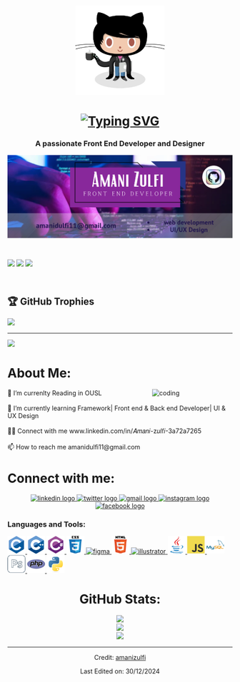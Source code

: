 <p align="center">
    <img width="200" src="amani.jpg">
</p>
<h1 align="center">
  <a href="https://git.io/typing-svg"><img src="https://readme-typing-svg.demolab.com?font=Fira+Code&size=25&pause=1000&color=00169C&background=89FCFF00&width=435&lines=Hii%2C+There!%F0%9F%91%8B;Welcome+To+Amani's+Github%F0%9F%98%8D" alt="Typing SVG" /></a>
</h1>
<h3 align="center">A passionate Front End Developer and Designer</h3>

![logo](https://github.com/amanizulfi/amanizulfi/blob/main/backround.jpg)

</br>

<p> 
    <img src="https://komarev.com/ghpvc/?username=amanizulfi&label=Profile%20views&color=0e75b6&style=flat"/> 
    <img src="https://custom-icon-badges.demolab.com/github/stars/amanizulfi?color=red&style=flat&logo=star"/>
    <img src="https://img.shields.io/github/followers/Livinston-amanizulfi?color=brightgreen&style=fla&logo=github"/>
</p>
</br>

## 🏆 GitHub Trophies
![](https://github-profile-trophy.vercel.app/?username=amanizulfi&theme=tokyonight&no-frame=false&no-bg=true&margin-w=4)

---
[![](https://visitcount.itsvg.in/api?id=amanizulfi&icon=0&color=0)](https://visitcount.itsvg.in)

<!-- Proudly created with GPRM ( https://gprm.itsvg.in ) -->


# About Me:
<img align="right" alt="coding" width="180" src="https://github.com/amanizulfi/amanizulfi/blob/main/212741999-016fddbd-617a-4448-8042-0ecf907aea25.gif">
🔭 I’m currenlty Reading in OUSL<br><br>🌱 I’m currently learning Framework| Front end & Back end Developer| UI & UX Design<br><br>👨‍💻 Connect with me www.linkedin.com/in/𝐴𝑚𝑎𝑛𝑖-z𝑢𝑙𝑓𝑖-3a72a7265<br><br>📫 How to reach me amanidulfi11@gmail.com

# Connect with me:
<div align="center">
<a href="www.linkedin.com/in/𝐴𝑚𝑎𝑛𝑖-z𝑢𝑙𝑓𝑖-3a72a7265">
    <img src="https://raw.githubusercontent.com/maurodesouza/profile-readme-generator/master/src/assets/icons/social/linkedin/default.svg" width="47" height="35" alt="linkedin logo"/>
  </a>
  <a href="https://x.com/AmaniDulfi45802" target="_blank">
    <img src="https://raw.githubusercontent.com/maurodesouza/profile-readme-generator/master/src/assets/icons/social/twitter/default.svg" width="47" height="35" alt="twitter logo"/>
  </a>
  <a href="amanidulfi11@gmail.com" target="_blank">
    <img src="https://raw.githubusercontent.com/maurodesouza/profile-readme-generator/master/src/assets/icons/social/gmail/default.svg" width="47" height="35" alt="gmail logo"/>
  </a>
  <a href="https://www.instagram.com/_baby_._._gurl_/" target="_blank">
    <img src="https://raw.githubusercontent.com/maurodesouza/profile-readme-generator/master/src/assets/icons/social/instagram/default.svg" width="47" height="35" alt="instagram logo"/>
  </a>
  <a href="Binth Zulfi " target="_blank">
    <img src="https://raw.githubusercontent.com/maurodesouza/profile-readme-generator/master/src/assets/icons/social/facebook/default.svg" width="47" height="35" alt="facebook logo"/>
  </a>

<h3 align="left">Languages and Tools:</h3>
<p align="left"> <a href="https://www.cprogramming.com/" target="_blank" rel="noreferrer"> <img src="https://raw.githubusercontent.com/devicons/devicon/master/icons/c/c-original.svg" alt="c" width="40" height="40"/> </a> <a href="https://www.w3schools.com/cpp/" target="_blank" rel="noreferrer"> <img src="https://raw.githubusercontent.com/devicons/devicon/master/icons/cplusplus/cplusplus-original.svg" alt="cplusplus" width="40" height="40"/> </a> <a href="https://www.w3schools.com/cs/" target="_blank" rel="noreferrer"> <img src="https://raw.githubusercontent.com/devicons/devicon/master/icons/csharp/csharp-original.svg" alt="csharp" width="40" height="40"/> </a> <a href="https://www.w3schools.com/css/" target="_blank" rel="noreferrer"> <img src="https://raw.githubusercontent.com/devicons/devicon/master/icons/css3/css3-original-wordmark.svg" alt="css3" width="40" height="40"/> </a> <a href="https://www.figma.com/" target="_blank" rel="noreferrer"> <img src="https://www.vectorlogo.zone/logos/figma/figma-icon.svg" alt="figma" width="40" height="40"/> </a> <a href="https://www.w3.org/html/" target="_blank" rel="noreferrer"> <img src="https://raw.githubusercontent.com/devicons/devicon/master/icons/html5/html5-original-wordmark.svg" alt="html5" width="40" height="40"/> </a> <a href="https://www.adobe.com/in/products/illustrator.html" target="_blank" rel="noreferrer"> <img src="https://www.vectorlogo.zone/logos/adobe_illustrator/adobe_illustrator-icon.svg" alt="illustrator" width="40" height="40"/> </a> <a href="https://www.java.com" target="_blank" rel="noreferrer"> <img src="https://raw.githubusercontent.com/devicons/devicon/master/icons/java/java-original.svg" alt="java" width="40" height="40"/> </a> <a href="https://developer.mozilla.org/en-US/docs/Web/JavaScript" target="_blank" rel="noreferrer"> <img src="https://raw.githubusercontent.com/devicons/devicon/master/icons/javascript/javascript-original.svg" alt="javascript" width="40" height="40"/> </a> <a href="https://www.mysql.com/" target="_blank" rel="noreferrer"> <img src="https://raw.githubusercontent.com/devicons/devicon/master/icons/mysql/mysql-original-wordmark.svg" alt="mysql" width="40" height="40"/> </a> <a href="https://www.photoshop.com/en" target="_blank" rel="noreferrer"> <img src="https://raw.githubusercontent.com/devicons/devicon/master/icons/photoshop/photoshop-line.svg" alt="photoshop" width="40" height="40"/> </a> <a href="https://www.php.net" target="_blank" rel="noreferrer"> <img src="https://raw.githubusercontent.com/devicons/devicon/master/icons/php/php-original.svg" alt="php" width="40" height="40"/> </a> <a href="https://www.python.org" target="_blank" rel="noreferrer"> <img src="https://raw.githubusercontent.com/devicons/devicon/master/icons/python/python-original.svg" alt="python" width="40" height="40"/> </a> </p>

# GitHub Stats:
![](https://github-readme-stats.vercel.app/api?username=amanizulfi&theme=radical&hide_border=false&include_all_commits=false&count_private=false)<br/>
![](https://github-readme-streak-stats.herokuapp.com/?user=amanizulfi&theme=radical&hide_border=false)<br/>
![](https://github-readme-stats.vercel.app/api/top-langs/?username=amanizulfi&theme=radical&hide_border=false&include_all_commits=false&count_private=false&layout=compact)

------------------------------------------------------------------------------------------------------------------------
Credit: [amanizulfi](https://github.com/amanizulfi)

Last Edited on: 30/12/2024



